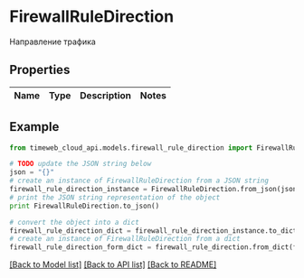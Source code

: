 # FirewallRuleDirection

Направление трафика

## Properties
Name | Type | Description | Notes
------------ | ------------- | ------------- | -------------

## Example

```python
from timeweb_cloud_api.models.firewall_rule_direction import FirewallRuleDirection

# TODO update the JSON string below
json = "{}"
# create an instance of FirewallRuleDirection from a JSON string
firewall_rule_direction_instance = FirewallRuleDirection.from_json(json)
# print the JSON string representation of the object
print FirewallRuleDirection.to_json()

# convert the object into a dict
firewall_rule_direction_dict = firewall_rule_direction_instance.to_dict()
# create an instance of FirewallRuleDirection from a dict
firewall_rule_direction_form_dict = firewall_rule_direction.from_dict(firewall_rule_direction_dict)
```
[[Back to Model list]](../README.md#documentation-for-models) [[Back to API list]](../README.md#documentation-for-api-endpoints) [[Back to README]](../README.md)


